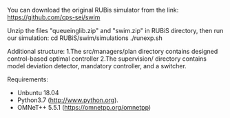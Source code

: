 You can download the original RUBis simulator from the link: https://github.com/cps-sei/swim


Unzip the files "queueinglib.zip" and "swim.zip" in RUBiS directory, then run our simulation:
cd RUBiS/swim/simulations
./runexp.sh


Additional structure:
1.The src/managers/plan directory contains designed control-based optimal controller
2.The supervision/ directory contains model deviation detector, mandatory controller, and a switcher.


Requirements:
 - Unbuntu 18.04
 - Python3.7 (http://www.python.org).
 - OMNeT++ 5.5.1 (https://omnetpp.org/omnetpp)
